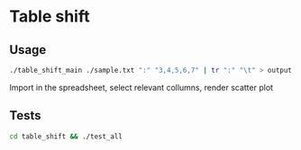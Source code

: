 # Table shift

## Usage

```bash
./table_shift_main ./sample.txt ":" "3,4,5,6,7" | tr ":" "\t" > output.csv
```

Import in the spreadsheet, select relevant collumns, render scatter plot

## Tests

```bash
cd table_shift && ./test_all
```
